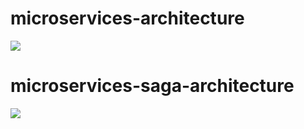 # microservices-architecture

![](https://i.ibb.co/s15WHry/Untitled-Diagram-drawio-2.png)

# microservices-saga-architecture

![](https://i.ibb.co/qR3GLfh/microservices-saga-architecture-drawio-1.png)
